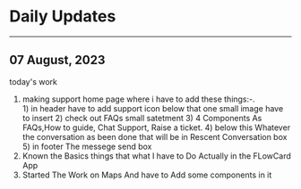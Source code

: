 <h1>Daily Updates</h1>
<hr>

<h2>07 August, 2023</h2>
<p>today's work</p>
<ol>
  <li>making support home page where i have to add these things:-.</li>
  1) in header have to add support icon below that one small image have to insert
  2) check out FAQs small satetment 
  3) 4 Components As FAQs,How to guide, Chat Support, Raise a ticket.
  4) below this Whatever the conversation as been done that will be in Rescent Conversation box
  5) in footer The messege send box 
  <li>Known the Basics things that what I have to Do Actually in the FLowCard App </li>
  <li>Started The Work on Maps And have to Add some components in it</li>

</ol>

